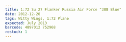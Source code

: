 ```yaml
---
title: 1:72 Su 27 Flanker Russia Air Force "388 Blue"
date: 2012-12-20
tags: Witty Wings, 1:72 Plane
expected: July 2013
barcode: 4897012 752968
restock: 1
---
```

